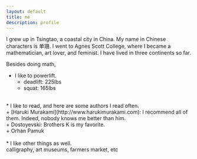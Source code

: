 ```yaml
---
layout: default
title: me
description: profile
---
```

I grew up in Tsingtao, a coastal city in China. My name in Chinese characters is 单珊. I went to Agnes Scott College, where I became a mathematician, art lover, and feminist. I have lived in three continents so far. <br />

Besides doing math,

* I like to powerlift. <br />
     + deadlift: 225lbs <br />
     + squat: 165lbs <br /> 
<br />
* I like to read, and here are some authors I read often. <br />
     + [Haruki Murakami](http://www.harukimurakami.com): I recommend all of them. Indeed, nobody knows me better than him. <br />
     + Dostoyevski: Brothers K is my favorite.  <br />
     + Orhan Pamuk <br />
<br />
* I like other things as well. <br />
     calligraphy, art museums, farmers market, etc
